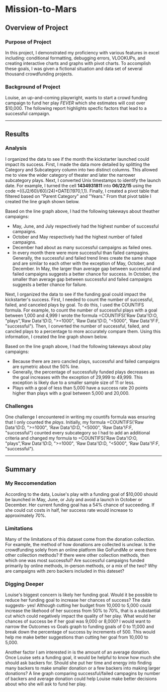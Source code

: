 # Mission-to-Mars

## Overview of Project
### Purpose of Project
In this project, I demonstrated my proficiency with various features in excel including: conditional formatting, debugging errors, VLOOKUPs, and creating interactive charts and graphs with pivot charts. To accomplish these goals, I was given a fictional situation and data set of several thousand crowdfunding projects. 
### Background of Project
Louise, an up-and-coming playwright, wants to start a crowd funding campaign to fund her play *FEVER* which she estimates will cost over $10,000. The following report highlights specfic factors that lead to a successful campaign.     

---
## Results
### Analysis
I organized the data to see if the month the kickstarter launched could impact its success. First, I made the data more detailed by splitting the Category and Subcategory column into two distinct columns. This allowed me to view the wider category of theater and later the narrower subcategory plays. Next, I converted Unix timestamps to identify the launch date. For example, I turned the cell **1434931811** into **06/22/15** using the code =(((J2/60)/60)/24)+DATE(1970,1,1). Finally, I created a pivot table that filtered based on "Parent Category" and "Years." From that pivot table I created the line graph shown below. 

Based on the line graph above, I had the following takeways about theather campaigns:
* May, June, and July respectively had the highest number of successful campaigns. 
* October and May respectively had the highest number of failed campaigns.
* December had about as many successful campaigns as failed ones.
* In every month there were more successful than failed campagins. Generally, the successful and failed trend lines create the same shape and are similar to each other with the exception of May, October, and December. In May, the larger than average gap between successful and failed campaigns suggests a better chance for success. In October, the smaller than average gap between successful and failed campaigns suggests a better chance for failure. 


Next, I organized the data to see if the funding goal could impact the kickstarter's success. First, I needed to count the number of successful, failed, and canceled plays by goal. To do this, I used the COUNTIFS formula. For example, to count the number of successful plays with a goal between 1,000 and 4,999 I wrote the formula =COUNTIFS('Raw Data'!$O:$O, "plays",'Raw Data'!$D:$D, ">=1000", 'Raw Data'!$D:$D, "<5000", 'Raw Data'!$F:$F, "successful"). Then, I converted the number of successful, failed, and cancled plays to a percentage to more accurately compare them. Using this information, I created the line graph shown below. 


Based on the line graph above, I had the following takeways about play campaigns:
* Because there are zero cancled plays, successful and failed campaigns are symetric about the 50% line. 
* Generally, the percentage of successfully funded plays decreases as the goal increases with the exception of 29,999 to 49,999. This exception is likely due to a smaller sample size of 11 or less. 
* Plays with a goal of less than 5,000 have a success rate 20 points higher than plays with a goal between 5,000 and 20,000. 


### Challenges 
One challenge I encountered in writing my countifs formula was ensuring that I only counted the *plays*. Initially, my formula =COUNTIFS('Raw Data'!$D:$D, ">=1000", 'Raw Data'!$D:$D, "<5000", 'Raw Data'!$F:$F, "successful") counted every subcategory so I had to add an additional criteria and changed my formula to =COUNTIFS('Raw Data'!$O:$O, "plays",'Raw Data'!$D:$D, ">=1000", 'Raw Data'!$D:$D, "<5000", 'Raw Data'!$F:$F, "successful"). 

---
## Summary
### My Reccomendation 
According to the data, Louise's play with a funding goal of $10,000 should be launched in May, June, or July and avoid a launch in October or December. Her current funding goal has a 54% chance of succeeding. If she could cut costs in half, her success rate would increase to approximately 70%. 

### Limitations 
Many of the limitations of this dataset come from the donation collection. For example, the method of how donations are collected is unclear. Is the crowdfunding solely from an online platform like GoFundMe or were there other collection methods? If there were other collection methods, then which one was most successful? Are successful campaigns funded primarily by online methods, in-person methods, or a mix of the two? Why are campaigns with zero backers included in this dateset?

### Digging Deeper 
Louise's biggest concern is likely her funding goal. Would it be possible to reduce her funding goal to increase her chances of success? The data suggests- yes! Although cutting her budget from 10,000 to 5,000 could increase the likehood of her success from 50% to 70%, that is a substantial cut which could negatively impact the quality of her play. What would her chances of success be if her goal was 9,000 or 8,000? I would want to narrow the Outcomes vs Goals graph to funding goals of 0 to 11,000 and break down the percentage of success by increments of 500. This would help me make better suggestions than cutting her goal from 10,000 to 5,000. 

Another factor I am interested in is the amount of an average donation. Once Louise sets a funding goal, it would be helpful to know how much she should ask backers for. Should she put her time and energy into finding many backers to make smaller donation or a few backers into making larger donations? A line graph comparing successful/failed campagins by number of backers and average donation could help Louise make better decisions about who she will ask to fund her play.  

